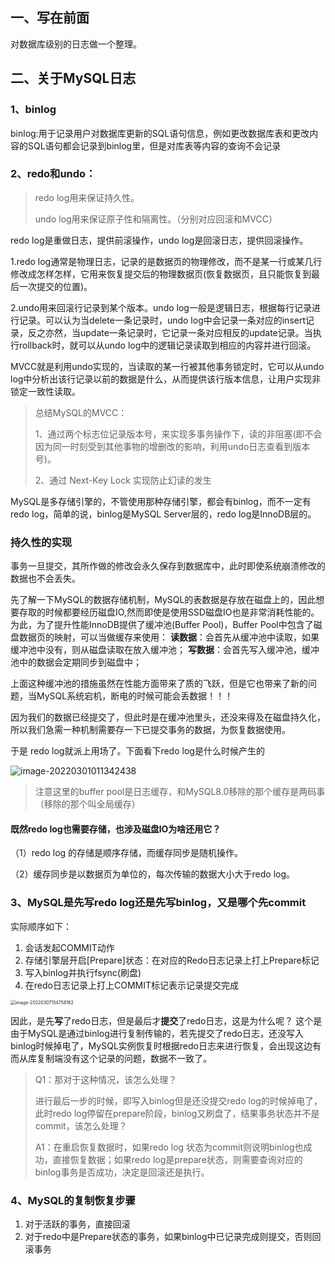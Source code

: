 ## 一、写在前面

对数据库级别的日志做一个整理。

## 二、关于MySQL日志

### 1、binlog

binlog:用于记录用户对数据库更新的SQL语句信息，例如更改数据库表和更改内容的SQL语句都会记录到binlog里，但是对库表等内容的查询不会记录

### 2、redo和undo：

> redo log用来保证持久性。
>
> undo log用来保证原子性和隔离性。（分别对应回滚和MVCC）

redo log是重做日志，提供前滚操作，undo log是回滚日志，提供回滚操作。

1.redo log通常是物理日志，记录的是数据页的物理修改，而不是某一行或某几行修改成怎样怎样，它用来恢复提交后的物理数据页(恢复数据页，且只能恢复到最后一次提交的位置)。

2.undo用来回滚行记录到某个版本。undo log一般是逻辑日志，根据每行记录进行记录。可以认为当delete一条记录时，undo log中会记录一条对应的insert记录，反之亦然，当update一条记录时，它记录一条对应相反的update记录。当执行rollback时，就可以从undo log中的逻辑记录读取到相应的内容并进行回滚。

MVCC就是利用undo实现的，当读取的某一行被其他事务锁定时，它可以从undo log中分析出该行记录以前的数据是什么，从而提供该行版本信息，让用户实现非锁定一致性读取。

> 总结MySQL的MVCC：
>
> 1、通过两个标志位记录版本号，来实现多事务操作下，读的非阻塞(即不会因为同一时刻受到其他事物的增删改的影响，利用undo日志查看到版本号)。
>
> 2、通过 Next-Key Lock 实现防止幻读的发生



MySQL是多存储引擎的，不管使用那种存储引擎，都会有binlog，而不一定有redo log，简单的说，binlog是MySQL Server层的，redo log是InnoDB层的。



### 持久性的实现

事务一旦提交，其所作做的修改会永久保存到数据库中，此时即使系统崩溃修改的数据也不会丢失。

先了解一下MySQL的数据存储机制，MySQL的表数据是存放在磁盘上的，因此想要存取的时候都要经历磁盘IO,然而即使是使用SSD磁盘IO也是非常消耗性能的。 为此，为了提升性能InnoDB提供了缓冲池(Buffer Pool)，Buffer Pool中包含了磁盘数据页的映射，可以当做缓存来使用：
**读数据**：会首先从缓冲池中读取，如果缓冲池中没有，则从磁盘读取在放入缓冲池；
**写数据**：会首先写入缓冲池，缓冲池中的数据会定期同步到磁盘中；

上面这种缓冲池的措施虽然在性能方面带来了质的飞跃，但是它也带来了新的问题，当MySQL系统宕机，断电的时候可能会丢数据！！！

因为我们的数据已经提交了，但此时是在缓冲池里头，还没来得及在磁盘持久化，所以我们急需一种机制需要存一下已提交事务的数据，为恢复数据使用。

于是 redo log就派上用场了。下面看下redo log是什么时候产生的

![image-20220301011342438](D:\mystudy\internship\Cruel_Interview\participants\zhaoxinzhi\assets\2022_02_22MySQL日志\image-20220301011342438.png)

> 注意这里的buffer pool是日志缓存，和MySQL8.0移除的那个缓存是两码事（移除的那个叫全局缓存）

#### 既然redo log也需要存储，也涉及磁盘IO为啥还用它？

（1）redo log 的存储是顺序存储，而缓存同步是随机操作。

（2）缓存同步是以数据页为单位的，每次传输的数据大小大于redo log。

### 3、MySQL是先写redo log还是先写binlog，又是哪个先commit

实际顺序如下：

1. 会话发起COMMIT动作
2. 存储引擎层开启[Prepare]状态：在对应的Redo日志记录上打上Prepare标记
3. 写入binlog并执行fsync(刷盘)
4. 在redo日志记录上打上COMMIT标记表示记录提交完成

<img src="D:\mystudy\internship\Cruel_Interview\participants\zhaoxinzhi\assets\2022_02_22MySQL日志\image-20220307154758182.png" alt="image-20220307154758182" style="zoom:50%;" />

因此，是先**写**了redo日志，但是最后才**提交**了redo日志，这是为什么呢？
这个是由于MySQL是通过binlog进行复制传输的，若先提交了redo日志，还没写入binlog时候掉电了，MySQL实例恢复时根据redo日志来进行恢复，会出现这边有而从库复制端没有这个记录的问题，数据不一致了。

> Q1：那对于这种情况，该怎么处理？
>
> 进行最后一步的时候，即写入binlog但是还没提交redo log的时候掉电了，此时redo log停留在prepare阶段，binlog又刷盘了，结果事务状态并不是commit，该怎么处理？
>
> A1：在重启恢复数据时，如果redo log 状态为commit则说明binlog也成功，直接恢复数据；如果redo log是prepare状态，则需要查询对应的binlog事务是否成功，决定是回滚还是执行。

### 4、MySQL的复制恢复步骤

1. 对于活跃的事务，直接回滚
2. 对于redo中是Prepare状态的事务，如果binlog中已记录完成则提交，否则回滚事务
